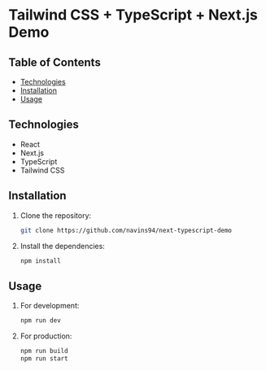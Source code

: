 # Tailwind CSS + TypeScript + Next.js Demo

## Table of Contents

- [Technologies](#technologies)
- [Installation](#installation)
- [Usage](#usage)

## Technologies

- React
- Next.js
- TypeScript
- Tailwind CSS

## Installation

1. Clone the repository:

   ```bash
   git clone https://github.com/navins94/next-typescript-demo
   ```

2. Install the dependencies:

   ```bash
   npm install
   ```

## Usage

1. For development:

   ```bash
   npm run dev
   ```

2. For production:

   ```bash
   npm run build
   npm run start
   ```

